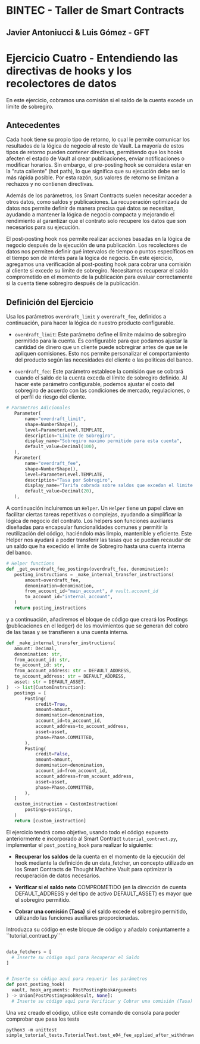 # BINTEC - Taller de Smart Contracts
Javier Antoniucci & Luis Gómez - GFT
---

# Ejercicio Cuatro - Entendiendo las directivas de hooks y los recolectores de datos
En este ejercicio, cobramos una comisión si el saldo de la cuenta excede un límite de sobregiro.

## Antecedentes
Cada hook tiene su propio tipo de retorno, lo cual le permite comunicar los resultados de la lógica de negocio al resto de Vault. La mayoría de estos tipos de retorno pueden contener directivas, permitiendo que los hooks afecten el estado de Vault al crear publicaciones, enviar notificaciones o modificar horarios. Sin embargo, el pre-posting hook se considera estar en la "ruta caliente" (hot path), lo que significa que su ejecución debe ser lo más rápida posible. Por esta razón, sus valores de retorno se limitan a rechazos y no contienen directivas.

Además de los parámetros, los Smart Contracts suelen necesitar acceder a otros datos, como saldos y publicaciones. La recuperación optimizada de datos nos permite definir de manera precisa qué datos se necesitan, ayudando a mantener la lógica de negocio compacta y mejorando el rendimiento al garantizar que el contrato solo recupere los datos que son necesarios para su ejecución.

El post-posting hook nos permite realizar acciones basadas en la lógica de negocio después de la ejecución de una publicación. Los recolectores de datos nos permiten definir qué intervalos de tiempo o puntos específicos en el tiempo son de interés para la lógica de negocio. En este ejercicio, agregamos una verificación al post-posting hook para cobrar una comisión al cliente si excede su límite de sobregiro. Necesitamos recuperar el saldo comprometido en el momento de la publicación para evaluar correctamente si la cuenta tiene sobregiro después de la publicación.

## Definición del Ejercicio
Usa los parámetros ``overdraft_limit`` y ``overdraft_fee``, definidos a continuación, para hacer la lógica de nuestro producto configurable.

- ``overdraft_limit``: Este parámetro define el límite máximo de sobregiro permitido para la cuenta. Es configurable para que podamos ajustar la cantidad de dinero que un cliente puede sobregirar antes de que se le apliquen comisiones. Esto nos permite personalizar el comportamiento del producto según las necesidades del cliente o las políticas del banco.

- ``overdraft_fee``: Este parámetro establece la comisión que se cobrará cuando el saldo de la cuenta exceda el límite de sobregiro definido. Al hacer este parámetro configurable, podemos ajustar el costo del sobregiro de acuerdo con las condiciones de mercado, regulaciones, o el perfil de riesgo del cliente.

```python
# Parametros Adicionales
   Parameter(
       name="overdraft_limit",
       shape=NumberShape(),
       level=ParameterLevel.TEMPLATE,
       description="Limite de Sobregiro",
       display_name="Sobregiro maximo permitido para esta cuenta",
       default_value=Decimal(100),
   ),
   Parameter(
       name="overdraft_fee",
       shape=NumberShape(),
       level=ParameterLevel.TEMPLATE,
       description="Tasa por Sobregiro",
       display_name="Tarifa cobrada sobre saldos que excedan el limite de sobregiro",
       default_value=Decimal(20),
   ),
```

A continuación incluiremos un ``Helper``. 
Un `Helper` tiene un papel clave en facilitar ciertas tareas repetitivas o complejas, ayudando a simplificar la lógica de negocio del contrato. Los helpers son funciones auxiliares diseñadas para encapsular funcionalidades comunes y permitir la reutilización del código, haciéndolo más limpio, mantenible y eficiente.
Este Helper nos ayudará a poder transferir las tasas que se puedan recaudar de un saldo que ha excedido el límite de Sobregiro hasta una cuenta interna del banco.

```python
# Helper functions
def _get_overdraft_fee_postings(overdraft_fee, denomination):
   posting_instructions = _make_internal_transfer_instructions(
       amount=overdraft_fee,
       denomination=denomination,
       from_account_id="main_account", # vault.account_id
       to_account_id="internal_account",
   )
   return posting_instructions
```

y a continuación, añadiremos el bloque de código que creará los Postings (publicaciones en el ledger) de los movimientos que se generan del cobro de las tasas y se transfieren a una cuenta interna.

```python
def _make_internal_transfer_instructions(
   amount: Decimal,
   denomination: str,
   from_account_id: str,
   to_account_id: str,
   from_account_address: str = DEFAULT_ADDRESS,
   to_account_address: str = DEFAULT_ADDRESS,
   asset: str = DEFAULT_ASSET,
)  -> list[CustomInstruction]:
   postings = [
       Posting(
           credit=True,
           amount=amount,
           denomination=denomination,
           account_id=to_account_id,
           account_address=to_account_address,
           asset=asset,
           phase=Phase.COMMITTED,
       ),
       Posting(
           credit=False,
           amount=amount,
           denomination=denomination,
           account_id=from_account_id,
           account_address=from_account_address,
           asset=asset,
           phase=Phase.COMMITTED,
       ),
   ]
   custom_instruction = CustomInstruction(
       postings=postings,
   )
   return [custom_instruction]

```

El ejercicio tendrá como objetivo, usando todo el código expuesto anteriormente e incorporado al Smart Contract ``tutorial_contract.py``, implementar el ``post_posting_hook`` para realizar lo siguiente:

- **Recuperar los saldos** de la cuenta en el momento de la ejecución del hook mediante la definición de un data_fetcher, un concepto utilizado en los Smart Contracts de Thought Machine Vault para optimizar la recuperación de datos necesarios.

- **Verificar si el saldo neto** COMPROMETIDO (en la dirección de cuenta DEFAULT_ADDRESS y del tipo de activo DEFAULT_ASSET) es mayor que el sobregiro permitido.

- **Cobrar una comisión (Tasa)** si el saldo excede el sobregiro permitido, utilizando las funciones auxiliares proporcionadas.

Introduzca su código en este bloque de código y añadalo conjuntamente a ``tutorial_contract.py```

```python

data_fetchers = [
  # Inserte su código aquí para Recuperar el Saldo
]


# Inserte su código aquí para requerir los parámetros
def post_posting_hook(
  vault, hook_arguments: PostPostingHookArguments
) -> Union[PostPostingHookResult, None]:
  # Inserte su código aquí para Verificar y Cobrar una comisión (Tasa)
```


Una vez creado el código, utilice este comando de consola para poder comprobar que pasa los tests

```console
python3 -m unittest simple_tutorial_tests.TutorialTest.test_e04_fee_applied_after_withdrawal
```
